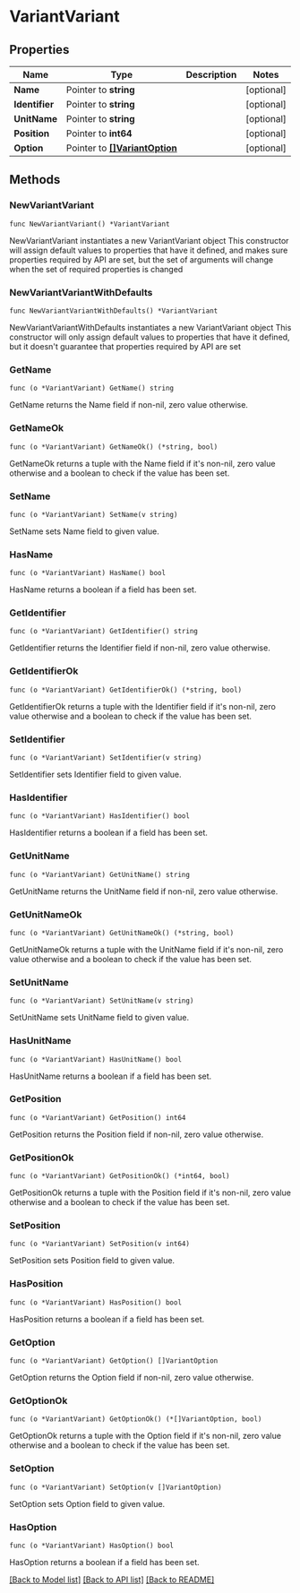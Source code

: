 # VariantVariant

## Properties

Name | Type | Description | Notes
------------ | ------------- | ------------- | -------------
**Name** | Pointer to **string** |  | [optional] 
**Identifier** | Pointer to **string** |  | [optional] 
**UnitName** | Pointer to **string** |  | [optional] 
**Position** | Pointer to **int64** |  | [optional] 
**Option** | Pointer to [**[]VariantOption**](VariantOption.md) |  | [optional] 

## Methods

### NewVariantVariant

`func NewVariantVariant() *VariantVariant`

NewVariantVariant instantiates a new VariantVariant object
This constructor will assign default values to properties that have it defined,
and makes sure properties required by API are set, but the set of arguments
will change when the set of required properties is changed

### NewVariantVariantWithDefaults

`func NewVariantVariantWithDefaults() *VariantVariant`

NewVariantVariantWithDefaults instantiates a new VariantVariant object
This constructor will only assign default values to properties that have it defined,
but it doesn't guarantee that properties required by API are set

### GetName

`func (o *VariantVariant) GetName() string`

GetName returns the Name field if non-nil, zero value otherwise.

### GetNameOk

`func (o *VariantVariant) GetNameOk() (*string, bool)`

GetNameOk returns a tuple with the Name field if it's non-nil, zero value otherwise
and a boolean to check if the value has been set.

### SetName

`func (o *VariantVariant) SetName(v string)`

SetName sets Name field to given value.

### HasName

`func (o *VariantVariant) HasName() bool`

HasName returns a boolean if a field has been set.

### GetIdentifier

`func (o *VariantVariant) GetIdentifier() string`

GetIdentifier returns the Identifier field if non-nil, zero value otherwise.

### GetIdentifierOk

`func (o *VariantVariant) GetIdentifierOk() (*string, bool)`

GetIdentifierOk returns a tuple with the Identifier field if it's non-nil, zero value otherwise
and a boolean to check if the value has been set.

### SetIdentifier

`func (o *VariantVariant) SetIdentifier(v string)`

SetIdentifier sets Identifier field to given value.

### HasIdentifier

`func (o *VariantVariant) HasIdentifier() bool`

HasIdentifier returns a boolean if a field has been set.

### GetUnitName

`func (o *VariantVariant) GetUnitName() string`

GetUnitName returns the UnitName field if non-nil, zero value otherwise.

### GetUnitNameOk

`func (o *VariantVariant) GetUnitNameOk() (*string, bool)`

GetUnitNameOk returns a tuple with the UnitName field if it's non-nil, zero value otherwise
and a boolean to check if the value has been set.

### SetUnitName

`func (o *VariantVariant) SetUnitName(v string)`

SetUnitName sets UnitName field to given value.

### HasUnitName

`func (o *VariantVariant) HasUnitName() bool`

HasUnitName returns a boolean if a field has been set.

### GetPosition

`func (o *VariantVariant) GetPosition() int64`

GetPosition returns the Position field if non-nil, zero value otherwise.

### GetPositionOk

`func (o *VariantVariant) GetPositionOk() (*int64, bool)`

GetPositionOk returns a tuple with the Position field if it's non-nil, zero value otherwise
and a boolean to check if the value has been set.

### SetPosition

`func (o *VariantVariant) SetPosition(v int64)`

SetPosition sets Position field to given value.

### HasPosition

`func (o *VariantVariant) HasPosition() bool`

HasPosition returns a boolean if a field has been set.

### GetOption

`func (o *VariantVariant) GetOption() []VariantOption`

GetOption returns the Option field if non-nil, zero value otherwise.

### GetOptionOk

`func (o *VariantVariant) GetOptionOk() (*[]VariantOption, bool)`

GetOptionOk returns a tuple with the Option field if it's non-nil, zero value otherwise
and a boolean to check if the value has been set.

### SetOption

`func (o *VariantVariant) SetOption(v []VariantOption)`

SetOption sets Option field to given value.

### HasOption

`func (o *VariantVariant) HasOption() bool`

HasOption returns a boolean if a field has been set.


[[Back to Model list]](../README.md#documentation-for-models) [[Back to API list]](../README.md#documentation-for-api-endpoints) [[Back to README]](../README.md)


